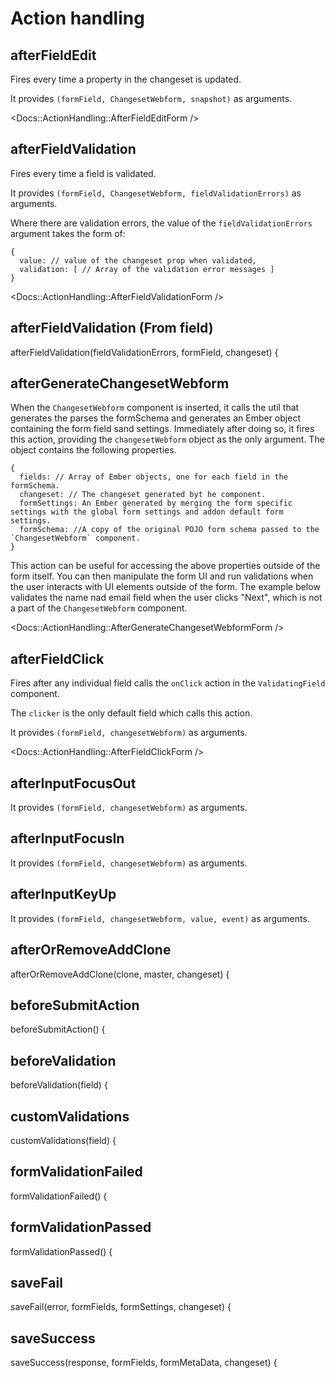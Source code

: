 # Action handling

## afterFieldEdit

Fires every time a property in the changeset is updated.

It provides `(formField, ChangesetWebform, snapshot)` as arguments.

<!-- TODO explain snapshot -->

<Docs::ActionHandling::AfterFieldEditForm />

## afterFieldValidation

Fires every time a field is validated.

It provides `(formField, ChangesetWebform, fieldValidationErrors)` as arguments.

Where there are validation errors, the value of the `fieldValidationErrors` argument takes the form of:

```
{
  value: // value of the changeset prop when validated,
  validation: [ // Array of the validation error messages ]
}
```

<Docs::ActionHandling::AfterFieldValidationForm />

## afterFieldValidation (From field)

afterFieldValidation(fieldValidationErrors, formField, changeset) {

## afterGenerateChangesetWebform

When the `ChangesetWebform` component is inserted, it calls the util that generates the parses the formSchema and generates an Ember object containing the form field sand settings. Immediately after doing so, it fires this action, providing the `changesetWebform` object as the only argument. The object contains the following properties.

```
{
  fields: // Array of Ember objects, one for each field in the formSchema.
  changeset: // The changeset generated byt he component.
  formSettings: An Ember generated by merging the form specific settings with the global form settings and addon default form settings.
  formSchema: //A copy of the original POJO form schema passed to the  `ChangesetWebform` component.
}
```

This action can be useful for accessing the above properties outside of the form itself. You can then manipulate the form UI and run validations when the user interacts with UI elements outside of the form. The example below validates the name nad email field when the user clicks "Next", which is not a part of the `ChangesetWebform` component.

<Docs::ActionHandling::AfterGenerateChangesetWebformForm />

## afterFieldClick

Fires after any individual field calls the `onClick` action in the `ValidatingField` component. 

The `clicker` is the only default field which calls this action.

It provides `(formField, changesetWebform)` as arguments.

<Docs::ActionHandling::AfterFieldClickForm />

## afterInputFocusOut

It provides `(formField, changesetWebform)` as arguments.
## afterInputFocusIn

It provides `(formField, changesetWebform)` as arguments.
## afterInputKeyUp

It provides `(formField, changesetWebform, value, event)` as arguments.
## afterOrRemoveAddClone

afterOrRemoveAddClone(clone, master, changeset) {

## beforeSubmitAction

beforeSubmitAction() {

## beforeValidation

beforeValidation(field) {

## customValidations

customValidations(field) {

## formValidationFailed

formValidationFailed() {

## formValidationPassed

formValidationPassed() {

## saveFail

saveFail(error, formFields, formSettings, changeset) {

## saveSuccess

saveSuccess(response, formFields, formMetaData, changeset) {